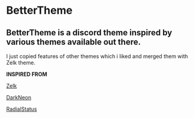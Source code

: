 # BetterTheme
## BetterTheme is a discord theme inspired by various themes available out there.

I just copied features of other themes which i liked and merged them with Zelk theme.

**INSPIRED FROM**

[Zelk](https://github.com/schnensch0/zelk)

[DarkNeon](https://github.com/CommandCrafterHD/DiscordDarkNeon)

[RadialStatus](https://github.com/DiscordStyles/RadialStatus)

